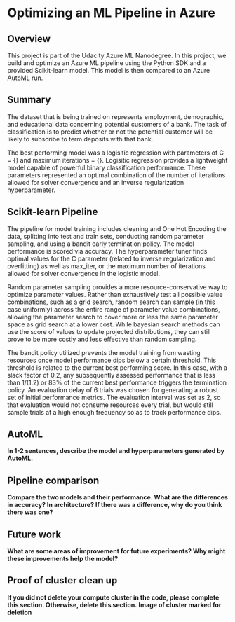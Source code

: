 # Optimizing an ML Pipeline in Azure

## Overview
This project is part of the Udacity Azure ML Nanodegree.
In this project, we build and optimize an Azure ML pipeline using the Python SDK and a provided Scikit-learn model.
This model is then compared to an Azure AutoML run.

## Summary
The dataset that is being trained on represents employment, demographic, and educational data concerning potential customers of a bank. The task of classification is to predict whether or not the potential customer will be likely to subscribe to term deposits with that bank.

The best performing model was a logisitic regression with parameters of C = {} and maximum iterations = {}. Logisitic regression provides a lightweight model capable of powerful binary classification performance. These parameters represented an optimal combination of the number of iterations allowed for solver convergence and an inverse regularization hyperparameter.

## Scikit-learn Pipeline
The pipeline for model training includes cleaning and One Hot Encoding the data, splitting into test and train sets, conducting random parameter sampling, and using a bandit early termination policy. The model performance is scored via accuracy. The hyperparameter tuner finds optimal values for the C parameter (related to inverse regularization and overfitting) as well as max_iter, or the maximum number of iterations allowed for solver convergence in the logistic model.

Random parameter sampling provides a more resource-conservative way to optimize parameter values. Rather than exhaustively test all possible value combinations, such as a grid search, random search can sample (in this case uniformly) across the entire range of parameter value combinations, allowing the parameter search to cover more or less the same parameter space as grid search at a lower cost. While bayesian search methods can use the score of values to update projected distributions, they can still prove to be more costly and less effective than random sampling.

The bandit policy utilized prevents the model training from wasting resources once model performance dips below a certain threshold. This threshold is related to the current best performing score. In this case, with a slack factor of 0.2, any subsequently assessed performance that is less than 1/(1.2) or 83% of the current best performance triggers the termination policy. An evaluation delay of 6 trials was chosen for generating a robust set of initial performance metrics. The evaluation interval was set as 2, so that evaluation would not consume resources every trial, but would still sample trials at a high enough frequency so as to track performance dips.

## AutoML
**In 1-2 sentences, describe the model and hyperparameters generated by AutoML.**

## Pipeline comparison
**Compare the two models and their performance. What are the differences in accuracy? In architecture? If there was a difference, why do you think there was one?**

## Future work
**What are some areas of improvement for future experiments? Why might these improvements help the model?**

## Proof of cluster clean up
**If you did not delete your compute cluster in the code, please complete this section. Otherwise, delete this section.**
**Image of cluster marked for deletion**
